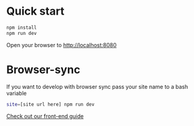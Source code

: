 # Quick start

```bash
npm install
npm run dev
```

Open your browser to [http://localhost:8080](http://localhost:8080)

# Browser-sync

If you want to develop with browser sync pass your site name to a bash variable
```bash
site=[site url here] npm run dev
```

[Check out our front-end guide](frontendguide.md)
